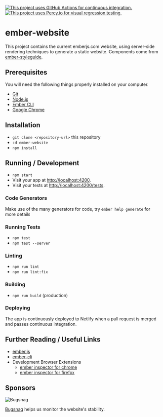 [![This project uses GitHub Actions for continuous integration.](https://github.com/ember-learn/ember-website/workflows/CI/badge.svg)](https://github.com/ember-learn/ember-website/actions?query=workflow%3ACI)
[![This project uses Percy.io for visual regression testing.](https://percy.io/static/images/percy-badge.svg)](https://percy.io/Ember/Ember-Website)

# ember-website

This project contains the current emberjs.com website, using server-side rendering techniques to generate a static website.
Components come from [ember-styleguide](https://github.com/ember-learn/ember-styleguide).

## Prerequisites

You will need the following things properly installed on your computer.

* [Git](https://git-scm.com/)
* [Node.js](https://nodejs.org/)
* [Ember CLI](https://ember-cli.com/)
* [Google Chrome](https://google.com/chrome/)

## Installation

* `git clone <repository-url>` this repository
* `cd ember-website`
* `npm install`

## Running / Development

* `npm start`
* Visit your app at [http://localhost:4200](http://localhost:4200).
* Visit your tests at [http://localhost:4200/tests](http://localhost:4200/tests).

### Code Generators

Make use of the many generators for code, try `ember help generate` for more details

### Running Tests

* `npm test`
* `npm test --server`

### Linting

* `npm run lint`
* `npm run lint:fix`

### Building

* `npm run build` (production)

### Deploying

The app is continuously deployed to Netlify when a pull request is merged and passes continuous integration.

## Further Reading / Useful Links

* [ember.js](https://emberjs.com/)
* [ember-cli](https://ember-cli.com/)
* Development Browser Extensions
  * [ember inspector for chrome](https://chrome.google.com/webstore/detail/ember-inspector/bmdblncegkenkacieihfhpjfppoconhi)
  * [ember inspector for firefox](https://addons.mozilla.org/en-US/firefox/addon/ember-inspector/)

## Sponsors

![Bugsnag](./bugsnag_logo_navy.svg)

[Bugsnag](https://bugsnag.com) helps us monitor the website's stability.
